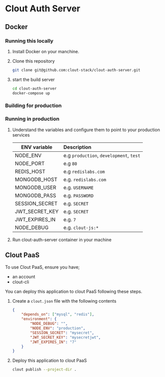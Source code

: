 # Clout Auth Server

## Docker

### Running this locally

1) Install Docker on your manchine.

2) Clone this repository
    ```bash
    git clone git@github.com:clout-stack/clout-auth-server.git
    ```

3) start the build server
    ```bash
    cd clout-auth-server
    docker-compose up
    ```

### Building for production

### Running in production

1) Understand the variables and configure them to point to your production services

    | ENV variable      | Description |
    | ----------------- | :------------------------------------------------- |
    | NODE_ENV          | e.g ```production```, ```development```, ```test```|
    | NODE_PORT         | e.g ```80``` |
    | REDIS_HOST        | e.g ```redislabs.com``` |
    | MONGODB_HOST      | e.g. ```redislabs.com``` |
    | MONGODB_USER      | e.g. ```USERNAME``` |
    | MONGODB_PASS      | e.g. ```PASSWORD``` |
    | SESSION_SECRET    | e.g. ```SECRET``` |
    | JWT_SECRET_KEY    | e.g. ```SECRET``` |
    | JWT_EXPIRES_IN    | e.g. ```7``` |
    | NODE_DEBUG        | e.g. ```clout-js:*``` |

2) Run clout-auth-server container in your machine

## Clout PaaS

To use Clout PaaS, ensure you have;

- an account
- clout-cli

You can deploy this application to clout PaaS following these steps.

1) Create a ```clout.json``` file with the following contents
    ```json
    {
        "depends_on": ["mysql", "redis"],
        "environment": {
            "NODE_DEBUG": "",
            "NODE_ENV": "production",
            "SESSION_SECRET": "mysecret",
            "JWT_SECRET_KEY": "mysecretjwt",
            "JWT_EXPIRES_IN": "7"
        }
    }
    ```

2) Deploy this application to clout PaaS
    ```bash
    clout publish --project-dir .
    ```
